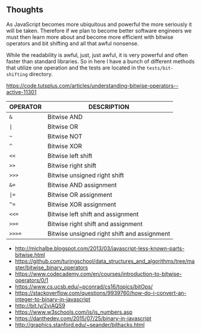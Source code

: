 ## Thoughts
As JavaScript becomes more ubiquitous and powerful the more seriously it will be taken.
Therefore if we plan to become better software engineers we must then learn more about
and become more efficient with bitwise operators and bit shifting and all that awful nonsense.

While the readability is awful, just, just awful, it is very powerful and often faster than
standard libraries. So in here I have a bunch of different methods that utilize one operation
and the tests are located in the `tests/bit-shifting` directory.

https://code.tutsplus.com/articles/understanding-bitwise-operators--active-11301

| OPERATOR  | DESCRIPTION  |
|---|---|
| `&` | Bitwise AND |
| `\|` | Bitwise OR |
| `~` | Bitwise NOT |
| `^` | Bitwise XOR |
| `<<` | Bitwise left shift |
| `>>` | Bitwise right shift |
| `>>>` | Bitwise unsigned right shift |
| `&=` | Bitwise AND assignment |
| `\|=` | Bitwise OR assignment |
| `^=` | Bitwise XOR assignment |
| `<<=` | Bitwise left shift and assignment |
| `>>=` | Bitwise right shift and assignment |
| `>>>=` | Bitwise unsigned right shift and assignment |

* http://michalbe.blogspot.com/2013/03/javascript-less-known-parts-bitwise.html
* https://github.com/turingschool/data_structures_and_algorithms/tree/master/bitwise_binary_operators
* https://www.codecademy.com/en/courses/introduction-to-bitwise-operators/0/1
* https://www.cs.ucsb.edu/~pconrad/cs16/topics/bitOps/
* https://stackoverflow.com/questions/9939760/how-do-i-convert-an-integer-to-binary-in-javascript
* http://bit.ly/2viAQS9
* https://www.w3schools.com/js/js_numbers.asp
* https://danthedev.com/2015/07/25/binary-in-javascript
* http://graphics.stanford.edu/~seander/bithacks.html
